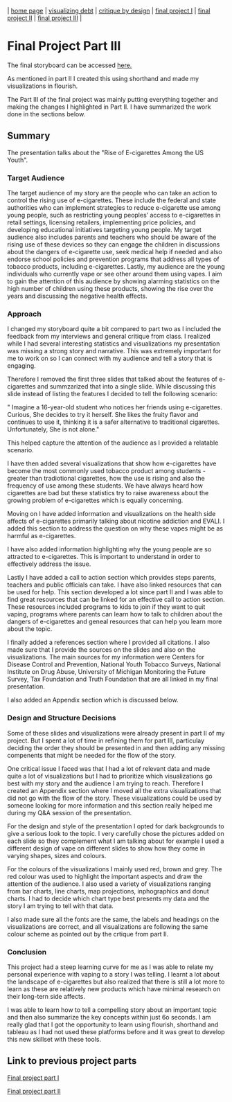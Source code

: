 | [home page](https://cmustudent.github.io/tswd-portfolio-templates/) | [visualizing debt](visualizing-government-debt) | [critique by design](critique-by-design) | [final project I](final-project-part-one) | [final project II](final-project-part-two) | [final project III](final-project-part-three) |

# Final Project Part III

The final storyboard can be accessed [here.](https://carnegiemellon.shorthandstories.com/rise-of-e-cigarettes-among-us-youth/index.html) 

As mentioned in part II I created this using shorthand and made my visualizations in flourish. 

The Part III of the final project was mainly putting everything together and making the changes I highlighted in Part II. I have summarized the work done in the sections below. 


## Summary 

The presentation talks about the "Rise of E-cigarettes Among the US Youth". 

### Target Audience

The target audience of my story are the people who can take an action to control the rising use of e-cigarettes. These include the federal and state authorities who can implement strategies to reduce e-cigarette use among young people, such as restricting young peoples’ access to e-cigarettes in retail settings, licensing retailers, implementing price policies, and developing educational initiatives targeting young people. My target audience also includes parents and teachers who should be aware of the rising use of these devices so they can engage the children in discussions about the dangers of e-cigarette use, seek medical help if needed and also endorse school policies and prevention programs that address all types of tobacco products, including e-cigarettes. Lastly, my audience are the young individuals who currently vape or see other around them using vapes. I aim to gain the attention of this audience by showing alarming statistics on the high number of children using these products, showing the rise over the years and discussing the negative health effects. 

### Approach 

I changed my storyboard quite a bit compared to part two as I included the feedback from my interviews and general critique from class. I realized while I had several interesting statistics and visualizations my presentation was missing a strong story and narrative. This was extremely important for me to work on so I can connect with my audience and tell a story that is engaging.

Therefore I removed the first three slides that talked about the features of e-cigarettes and summzarized that into a single slide. While discussing this slide instead of listing the features I decided to tell the following scenario: 

" Imagine a 16-year-old student who notices her friends using e-cigarettes. Curious, She decides to try it herself. She likes the fruity flavor and continues to use it, thinking it is a safer alternative to traditional cigarettes. Unfortunately, She is not alone."

This helped capture the attention of the audience as I provided a relatable scenario. 

I have then added several visualizations that show how e-cigarettes have become the most commonly used tobacco product among students - greater than tradiotional cigarettes, how the use is rising and also the frequency of use among these students. We have always heard how cigarettes are bad but these statistics try to raise awareness about the growing problem of e-cigarettes which is equally concerning. 

Moving on I have added information and visualizations on the health side affects of e-cigarettes primarily talking about nicotine addiction and EVALI. I added this section to address the question on why these vapes might be as harmful as e-cigarettes. 

I have also added information highlighting why the young people are so attracted to e-cigarettes. This is important to understand in order to effectively address the issue. 

Lastly I have added a call to action section which provides steps parents, teachers and public officials can take. I have also linked resources that can be used for help. This section developed a lot since part II and I was able to find great resources that can be linked for an effective call to action section. These resources included programs to kids to join if they want to quit vaping, programs where parents can learn how to talk to children about the dangers of e-cigarettes and geneal resources that can help you learn more about the topic. 

I finally added a references section where I provided all citations. I also made sure that I provide the sources on the slides and also on the visualizations. The main sources for my information were Centers for Disease Control and Prevention, National Youth Tobacco Surveys, National Institute on Drug Abuse, University of Michigan Monitoring the Future Survey, Tax Foundation and Truth Foundation that are all linked in my final presentation. 

I also added an Appendix section which is discussed below. 

### Design and Structure Decisions

Some of these slides and visualizations were already present in part II of my project. But I spent a lot of time in refining them for part III, particulay deciding the order they should be presented in and then adding any missing compenents that might be needed for the flow of the story. 

One critical issue I faced was that I had a lot of relevant data and made quite a lot of visualizations but I had to prioritize which visualizations go best with my story and the audience I am trying to reach. Therefore I created an Appendix section where I moved all the extra visualizations that did not go with the flow of the story. These visualizations could be used by someone looking for more information and this section really helped me during my Q&A session of the presentation. 

For the design and style of the presentation I opted for dark backgrounds to give a serious look to the topic. I very carefully chose the pictures added on each slide so they complement what I am talking about for example I used a different design of vape on different slides to show how they come in varying shapes, sizes and colours. 

For the colours of the visualizations I mainly used red, brown and grey. The red colour was used to highlight the important aspects and draw the attention of the audience. I also used a variety of visualizations ranging from bar charts, line charts, map projections, inphographics and donut charts. I had to decide which chart type best presents my data and the story I am trying to tell with that data. 

I also made sure all the fonts are the same, the labels and headings on the visualizations are correct, and all visualizations are following the same colour scheme as pointed out by the crtique from part II. 


### Conclusion 

This project had a steep learning curve for me as I was able to relate my personal experience with vaping to a story I was telling. I learnt a lot about the landscape of e-cigarettes but also realized that there is still a lot more to learn as these are relatively new products which have minimal research on their long-tern side affects. 

I was able to learn how to tell a compelling story about an important topic and then also summarize the key concepts within just 6o seconds. I am really glad that I got the opportunity to learn using flourish, shorthand and tableau as I had not used these platforms before and it was great to develop this new skillset with these tools. 

## Link to previous project parts

[Final project part I](final-project-part-one)

[Final project part II](final-project-part-two) 


